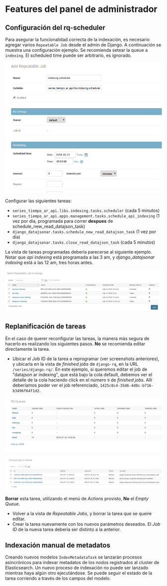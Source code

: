 # Features del panel de administrador

## Configuración del rq-scheduler

Para asegurar la funcionalidad correcta de la indexación, es necesario agregar varios `Repeatable Job` desde el admin de Django. A continuación se muestra una configuración ejemplo. Se recomienda setear la queue a `indexing`. El scheduled time puede ser arbitrario, es ignorado.

![scheduler](assets/scheduler.png)

Configurar las siguientes tareas:

- `series_tiempo_ar_api.libs.indexing.tasks.scheduler` (cada 5 minutos)
- `series_tiempo_ar_api.apps.management.tasks.schedule_api_indexing` (1 vez por día, programada para correr **despues** de schedule_new_read_datajson_task)
- `django_datajsonar.tasks.schedule_new_read_datajson_task` (1 vez por día)
- `django_datajsonar.tasks.close_read_datajson_task` (cada 5 minutos)

La vista de tareas programadas debería parecerse al siguiente ejemplo. Notar que _api indexing_ está programada a las 3 am, y _django_datajsonar indexing_ está a las 12 am, tres horas antes.

![repeatable_jobs](assets/repeatable_jobs.png)

## Replanificación de tareas

En el caso de querer reconfigurar las tareas, la manera más segura de hacerlo es realizando los siguientes pasos. **No** se recomienda editar directamente la tarea.

- Ubicar el Job ID de la tarea a reprogramar (ver screenshots anteriores), y ubicarla en la vista de _finished jobs_ de `django-rq`, en la URL `/series/django-rq/`. En este ejemplo, si queremos editar el job de "datajson ar indexing", que está bajo la cola default, debemos ver el detalle de la cola haciendo click en el número `9` de _finished jobs_. Allí deberíamos poder ver el job referenciado, `1425c8c4-35d6-4d0c-b716-b3496f64f1d2`.

![repeatable_jobs](assets/django-rq.png)

![repeatable_jobs](assets/django-rq-finished-jobs.png)


**Borrar** esta tarea, utilizando el menú de _Actions_ provisto, **No** el _Empty Queue_.

- Volver a la vista de _Repeatable Jobs_, y borrar la tarea que se queire editar.
- Crear la tarea nuevamente con los nuevos parámetros deseados. El _Job ID_ de la nueva tarea debería ser distinto a la anterior.


## Indexación manual de metadatos

Creando nuevos modelos `IndexMetadataTask` se lanzarán procesos asincrónicos para indexar metadatos de los nodos registrados al cluster de Elasticsearch. Un nuevo proceso de indexación no puede ser lanzado mientras haya algún otro ejecutándose. Se puede seguir el estado de la tarea corriendo a través de los campos del modelo.

